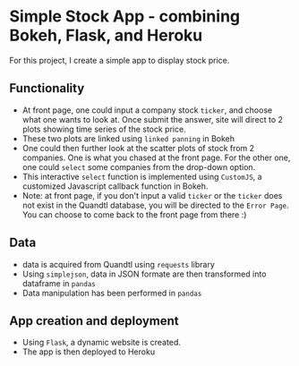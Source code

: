 # Simple Stock App - combining Bokeh, Flask, and Heroku

For this project, I create a simple app to display stock price.

## Functionality 
- At front page, one could input a company stock `ticker`, and choose what one wants to look at. Once submit the answer, site will direct to 2 plots showing time series of the stock price. 
- These two plots are linked using `linked panning` in Bokeh
- One could then further look at the scatter plots of stock from 2 companies. One is what you chased at the front page. For the other one, one could `select` some companies from the drop-down option. 
- This interactive `select` function is implemented using `CustomJS`, a customized Javascript callback function in Bokeh.
- Note: at front page, if you don't input a valid `ticker` or the `ticker` does not exist in the Quandtl database, you will be directed to the `Error Page`. You can choose to come back to the front page from there :)

## Data 
- data is acquired from Quandtl using `requests` library 
- Using `simplejson`, data in JSON formate are then transformed into dataframe in `pandas`
- Data manipulation has been performed in `pandas`

## App creation and deployment  
- Using `Flask`, a dynamic website is created.
- The app is then deployed to Heroku

